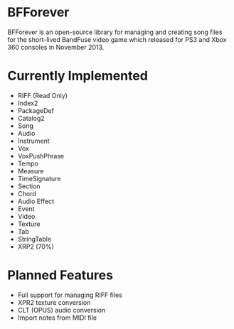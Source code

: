 # BFForever
BFForever is an open-source library for managing and creating song files for the short-lived BandFuse video game which released for PS3 and Xbox 360 consoles in November 2013.

# Currently Implemented
* RIFF (Read Only)
 * Index2
 * PackageDef
 * Catalog2
 * Song
 * Audio
 * Instrument
 * Vox
 * VoxPushPhrase
 * Tempo
 * Measure
 * TimeSignature
 * Section
 * Chord
 * Audio Effect
 * Event
 * Video
 * Texture
 * Tab
 * StringTable
* XRP2 (70%)

# Planned Features
* Full support for managing RIFF files
* XPR2 texture conversion
* CLT (OPUS) audio conversion
* Import notes from MIDI file
